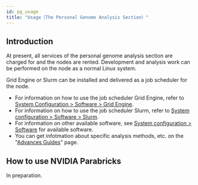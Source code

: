 ```yaml
---
id: pg_usage
title: "Usage（The Personal Genome Analysis Section）"
---
```



## Introduction

At present, all services of the personal genome analysis section are charged for and the nodes are rented.
Development and analysis work can be performed on the node as a normal Linux system.

Grid Engine or Slurm can be installed and delivered as a job scheduler for the node.


- For information on how to use the job scheduler Grid Engine, refer to [System Configuration > Software > Grid Engine](/software/grid_engine/).
- For information on how to use the job scheduler Slurm, refer to [System configuration > Software > Slurm](/software/slurm).
- For information on other available software, see [System configuration > Software](../software/software.md) for available software.
- You can get infotmation about specific analysis methods, etc. on the "[Advances Guides](/advanced_guides/advanced_guide)" page.


## How to use NVIDIA Parabricks

In preparation.
